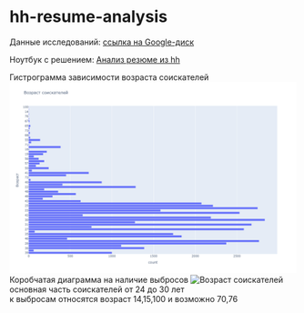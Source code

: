 # hh-resume-analysis

Данные исследований: [ссылка на Google-диск](https://drive.google.com/drive/folders/1dHwpo3FHsecKPjJT5d8q1uzr_OW7UfhK?usp=drive_link)

Ноутбук с решением: [Анализ резюме из hh](Project-2.ipynb)

Гистрограмма зависимости возраста соискателей
![Возраст соискателей](hist_age.png)
Коробчатая диаграмма на наличие выбросов
![Возраст соискателей]()
основная часть соискателей от 24 до 30 лет\
к выбросам относятся возраст 14,15,100 и возможно 70,76
